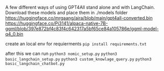 A few different ways of using GPT4All stand alone and with LangChain.
Download these models and place them in ./models folder
https://huggingface.co/mrgaang/aira/blob/main/gpt4all-converted.bin
https://huggingface.co/Pi3141/alpaca-native-7B-ggml/blob/397e872bf4c83f4c642317a5bf65ce84a105786e/ggml-model-q4_0.bin

create an local env for requierments `pip install requirements.txt`

after this we can run `python3 nomic_setup.py`
`python3 basic_langchain_setup.py`
`python3 custom_knowlage_query.py`
`python3 basic_langchain_chatbot.py`

